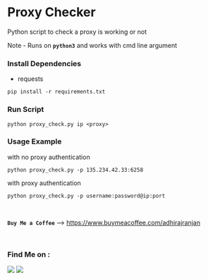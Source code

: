 # Proxy Checker
Python script to check a proxy is working or not

Note - Runs on **`python3`** and works with cmd line argument

### Install Dependencies
- requests

```
pip install -r requirements.txt
```

### Run Script
```
python proxy_check.py ip <proxy>
```

### Usage Example
with no proxy authentication
```
python proxy_check.py -p 135.234.42.33:6258
```
with proxy authentication
```
python proxy_check.py -p username:password@ip:port
```
<br/>

**`Buy Me a Coffee`**
--> https://www.buymeacoffee.com/adhirajranjan

<br/>

### Find Me on :
<p align="left">
  <a href="https://github.com/adhiraj-ranjan" target="_blank"><img src="https://img.shields.io/badge/Github-ADHIRAJ--RANJAN-green?style=for-the-badge&logo=github"></a>
  <a href="https://www.instagram.com/adhiraj_ranjan" target="_blank"><img src="https://img.shields.io/badge/IG-adhiraj_ranjan-red?style=for-the-badge&logo=instagram"></a>
</p>
